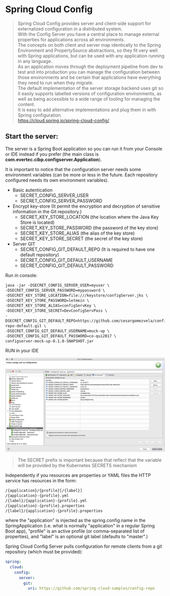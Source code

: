 # Spring Cloud Config

>Spring Cloud Config provides server and client-side support for externalized configuration in a distributed system. <br/>With the Config Server you have a central place to manage external properties for applications across all environments. <br/>The concepts on both client and server map identically to the Spring Environment and PropertySource abstractions, so they fit very well with Spring applications, but can be used with any application running in any language. <br/>As an application moves through the deployment pipeline from dev to test and into production you can manage the configuration between those environments and be certain that applications have everything they need to run when they migrate. <br/>The default implementation of the server storage backend uses git so it easily supports labelled versions of configuration environments, as well as being accessible to a wide range of tooling for managing the content. <br/>It is easy to add alternative implementations and plug them in with Spring configuration.<br/>
https://cloud.spring.io/spring-cloud-config/



## Start the server:

The server is a Spring Boot application so you can run it from your Console or IDE instead if you prefer (the main class is **com.evertec.cibp.configserver.Application**).

It is important to notice that the configuration server needs some environment variables (can be more or less in the future. Each repository configured needs its own environment variables). 

* Basic autentication
  * SECRET_CONFIG_SERVER_USER
  * SECRET_CONFIG_SERVER_PASSWORD
* Encrypt key-store (It permit the encryption and decryption of sensitive information in the Git repository.)
  * SECRET_KEY_STORE_LOCATION (the location where the Java Key Store is located) 
  * SECRET_KEY_STORE_PASSWORD (the password of the key store)
  * SECRET_KEY_STORE_ALIAS (the alias of the key store)
  * SECRET_KEY_STORE_SECRET (the secret of the key store)
* Server GIT
  * SECRET_CONFIG_GIT_DEFAULT_REPO (It is required to have one default repository)
  * SECRET_CONFIG_GIT_DEFAULT_USERNAME
  * SECRET_CONFIG_GIT_DEFAULT_PASSWORD

Run in console:
```SHELL
java -jar -DSECRET_CONFIG_SERVER_USER=myuser \
-DSECRET_CONFIG_SERVER_PASSWORD=mypassword \
-DSECRET_KEY_STORE_LOCATION=file:///keystore/configServer.jks \
-DSECRET_KEY_STORE_PASSWORD=letmein \
-DSECRET_KEY_STORE_ALIAS=configServKey \
-DSECRET_KEY_STORE_SECRET=DevConfigServPass \
-DSECRET_CONFIG_GIT_DEFAULT_REPO=https://github.com/cesargomezvela/config-repo-default.git \
-DSECRET_CONFIG_GIT_DEFAULT_USERNAME=muck-up \
-DSECRET_CONFIG_GIT_DEFAULT_PASSWORD=co-qui2017 \
configserver-mock-up-0.1.0-SNAPSHOT.jar
```

RUN in your IDE

![IDEnvironmet](src/main/doc/images/IDEnvironmet.png)

> The SECRET prefix is important because that reflect that the variable will be provided by the Kubernetes SECRETS mechanism



Independently if you resources are properties or YAML files the HTTP service has resources in the form:
```
/{application}/{profile}[/{label}]
/{application}-{profile}.yml
/{label}/{application}-{profile}.yml
/{application}-{profile}.properties
/{label}/{application}-{profile}.properties
```

where the "application" is injected as the spring.config.name in the SpringApplication (i.e. what is normally "application" in a regular Spring Boot app), "profile" is an active profile (or comma-separated list of properties), and "label" is an optional git label (defaults to "master".)

Spring Cloud Config Server pulls configuration for remote clients from a git repository (which must be provided):
```YAML
spring:
  cloud:
    config:
      server:
        git:
          uri: https://github.com/spring-cloud-samples/config-repo
```